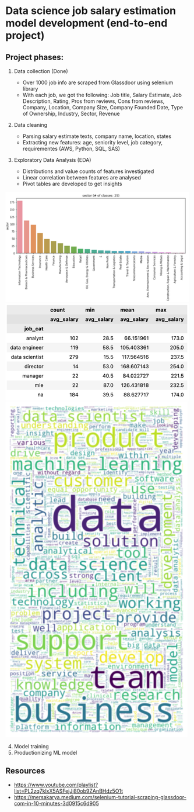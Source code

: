 # Data science job salary estimation model development (end-to-end project)
## Project phases:

1. Data collection (Done)
    - Over 1000 job info are scraped from Glassdoor using selenium library
    - With each job, we got the following: Job title, Salary Estimate, Job Description, Rating, Pros from reviews, Cons from reviews, Company, Location, Company Size, Company Founded Date, Type of Ownership, Industry, Sector, Revenue

2. Data cleaning
    - Parsing salary estimate texts, company name, location, states
    - Extracting new features: age, seniority level, job category, requirementes (AWS, Python, SQL, SAS)

3. Exploratory Data Analysis (EDA)
    - Distributions and value counts of features investigated
    - Linear correlation between features are analysed
    - Pivot tables are developed to get insights

<img src="https://github.com/mz-zarei/SalaryPredictionProject/blob/EDA/3_EDA/bar.png" alt="Salary by Sector" width="600"/>
<img src="https://github.com/mz-zarei/SalaryPredictionProject/blob/EDA/3_EDA/pvTable.png" alt="Salary by Position" width="600"/>
<img src="https://github.com/mz-zarei/SalaryPredictionProject/blob/EDA/3_EDA/WC.png" alt="Word cloud of job descriptions" width="500"/>


4. Model training
5. Productionizing ML model

## Resources
- https://www.youtube.com/playlist?list=PL2zq7klxX5ASFejJj80ob9ZAnBHdz5O1t
- https://mersakarya.medium.com/selenium-tutorial-scraping-glassdoor-com-in-10-minutes-3d0915c6d905


